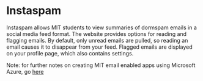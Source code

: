 # Instaspam

Instaspam allows MIT students to view summaries of dormspam emails in a social media feed format. The website provides options for reading and flagging emails. By default, only unread emails are pulled, so reading an email causes it to disappear from your feed. Flagged emails are displayed on your profile page, which also contains settings.

Note: for further notes on creating MIT email enabled apps using Microsoft Azure, go [here](https://docs.google.com/document/d/1Edx1bcPmJYqTRgLvUMa1W7S7_ZQr-4OTooP8kWUE3wg/edit?usp=sharing)
